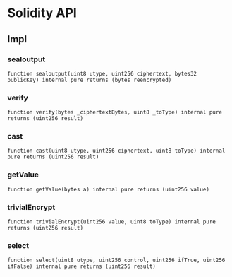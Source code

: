 # Solidity API

## Impl

### sealoutput

```solidity
function sealoutput(uint8 utype, uint256 ciphertext, bytes32 publicKey) internal pure returns (bytes reencrypted)
```

### verify

```solidity
function verify(bytes _ciphertextBytes, uint8 _toType) internal pure returns (uint256 result)
```

### cast

```solidity
function cast(uint8 utype, uint256 ciphertext, uint8 toType) internal pure returns (uint256 result)
```

### getValue

```solidity
function getValue(bytes a) internal pure returns (uint256 value)
```

### trivialEncrypt

```solidity
function trivialEncrypt(uint256 value, uint8 toType) internal pure returns (uint256 result)
```

### select

```solidity
function select(uint8 utype, uint256 control, uint256 ifTrue, uint256 ifFalse) internal pure returns (uint256 result)
```

